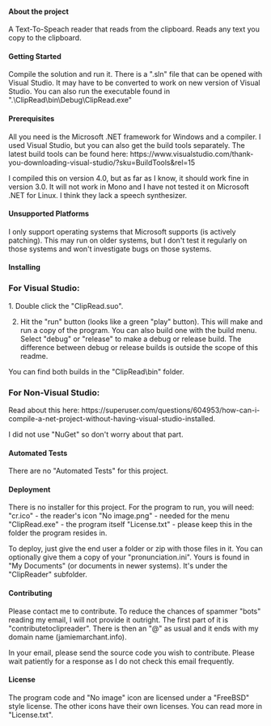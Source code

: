 <h4>About the project</h4>
<p>
A Text-To-Speach reader that reads from the clipboard. Reads any text you copy to the clipboard. 
</p>

<h4>Getting Started</h4>
<p>Compile the solution and run it. There is a ".sln" file that can be opened with Visual Studio. It may have to be converted to work on new version of Visual Studio. You can also run the executable found in  ".\ClipRead\bin\Debug\ClipRead.exe" </p>

<h4>Prerequisites</h4>
<p>All you need is the Microsoft .NET framework for Windows and a compiler. I used Visual Studio, but you can also get the build tools separately. The latest build tools can be found here: https://www.visualstudio.com/thank-you-downloading-visual-studio/?sku=BuildTools&rel=15<p>

<p>I compiled this on version 4.0, but as far as I know, it should work fine in version 3.0. It will not work in Mono and I have not tested it on Microsoft .NET for Linux. I think they lack a speech synthesizer.</p>

<h4>Unsupported Platforms</h4>
I only support operating systems that Microsoft supports (is actively patching). This may run on older systems, but I don't test it regularly on those systems and won't investigate bugs on those systems. 

<h4>Installing</h4>
<h3>For Visual Studio:</h3>
1. Double click the "ClipRead.suo".

2.  Hit the "run" button (looks like a green "play" button). This will make and run a copy of the program. You can also build one with the build menu. Select "debug" or "release" to make a debug or release build. The difference between debug or release builds is outside the scope of this readme. 

<p>You can find both builds in the "ClipRead\bin" folder.</p>

<h3>For Non-Visual Studio:</h3>
<p>Read about this here: https://superuser.com/questions/604953/how-can-i-compile-a-net-project-without-having-visual-studio-installed.</p>

<p>I did not use "NuGet" so don't worry about that part.</p>

<h4>Automated Tests</h4>
There are no "Automated Tests" for this project. 

<h4>Deployment</h4>
<p>There is no installer for this project. For the program to run, you will need: 
"cr.ico" - the reader's icon 
"No image.png" - needed for the menu 
"ClipRead.exe" - the program itself
"License.txt" - please keep this in the folder the program resides in. 
</p>

<p>To deploy, just give the end user a folder or zip with those files in it. You can optionally give them a copy of your "pronunciation.ini". Yours is found in "My Documents" (or documents in newer systems). It's under the "ClipReader" subfolder. 
</p>

<h4>Contributing</h4>
<p>Please contact me to contribute. To reduce the chances of spammer "bots" reading my email, I will not provide it outright. The first part of it is "contributetoclipreader". There is then an "@" as usual and it ends with my domain name (jamiemarchant.info).</p>

<p>In your email, please send the source code you wish to contribute. Please wait patiently for a response as I do not check this email frequently.</p>

<h4>License</h4>
<p>The program code and "No image" icon are licensed under a "FreeBSD" style license. The other icons have their own licenses. You can read more in "License.txt".</p>




